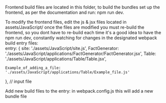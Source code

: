 Frontend build files are located in this folder, to build the bundles set up the frontend, as per the documentation and run: npm run dev.

To modify the frontend files, edit the js & jsx files located in assets/JavaScript/ once the files are modified you must re-build the frontend, so you dont have to re-build each time it's a good idea to have the npm run dev, constantly watching for changes in the designated webpack build entry files:   
entry: {
    site: './assets/JavaScript/site.js',
    FactGenerator: './assets/JavaScript/applications/FactGenerator/FactGenerator.jsx',
    Table: './assets/JavaScript/applications/Table/Table.jsx',

    Example_of_adding_a_file: './assets/JavaScript/applications/Table/Example_file.js'
    
},  // input file

Add new build files to the entry: in webpack.config.js this will add a new bundle file